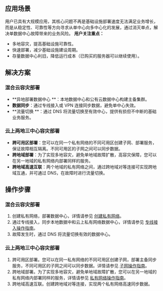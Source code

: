 ## 应用场景
用户已具有大规模应用，其核心问题不再是基础设施部署速度无法满足业务增长，而是从稳定性、可靠性等方向寻求从单中心向多中心化的发展，通过消灭单点，解决单数据中心故障带来的业务风险。
**用户关注重点：**
- 多地容灾，提高基础设施可靠性。
- 快速部署，减少基础设施建设周期。
- 存量数据中心利旧，降低运行成本（已购买的服务器可以继续使用）。

## 解决方案
### 混合云容灾部署
- **异地部署数据中心 **：本地数据中心和公有云数据中心构建主备集群。
- **数据同步**：通过专线接入或 VPN 连接同步数据，避免单中心失效。
- **流量切换 **：通过 DNS 将流量切换至有效中心，提供有损但不中断的基础业务服务。

### 云上两地三中心容灾部署
- **跨可用区部署**：您可以在同一个私有网络的不同可用区创建子网、部署服务，保证故障相互隔离。不同可用区的子网之间可以同步数据。
- **跨地域部署**：为了实现多地容灾，避免单地域故障扩散，高容灾保障，您可以在另一地域的私有网络内部署同样的服务。
- **跨地域高速互联**：两个地域的私有网络之间，通过跨地域对等连接可实现跨地域互通，并可通过 DNS，在故障时进行流量切换。

## 操作步骤
### 混合云容灾部署
1. 创建私有网络，部署数据中心，详情请参见 [创建私有网络](http://intl.cloud.tencent.com/document/product/215/8113)。
2. 通过专线接入，同步本地数据中和云上私有网络数据中心，详情请参见 [专线接入操作指南](https://intl.cloud.tencent.com/document/product/216/19261)。
3. 故障发生时，通过 DNS 将流量切换有效的数据中心。

### 云上两地三中心容灾部署
1. 跨可用区部署。您可以在同一私有网络的不同可用区创建子网，部署主备同步服务，不同可用区的子网之间可以同步数据。详情请参见 [子网操作指南](https://intl.cloud.tencent.com/document/product/215/31796)。
2. 跨地域部署。为了实现多地容灾，避免单地域故障扩散，您可以在另一地域的私有网络内部署同样的服务，详情请参见 [私有网络操作指南](https://intl.cloud.tencent.com/document/product/215/31796)。
3. 跨地域高速互联。创建跨地域对等连接，实现两个私有网络高速同步数据。
